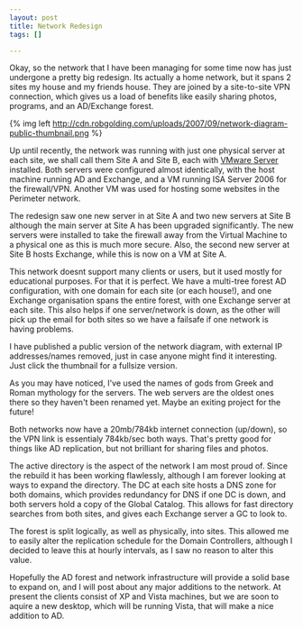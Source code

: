 ```yaml
--- 
layout: post
title: Network Redesign
tags: []

---
```


Okay, so the network that I have been managing for some time now has just
undergone a pretty big redesign. Its actually a home network, but it spans 2
sites  my house and my friends house. They are joined by a site-to-site VPN
connection, which gives us a load of benefits like easily sharing photos,
programs, and an AD/Exchange forest.

{% img left http://cdn.robgolding.com/uploads/2007/09/network-diagram-public-thumbnail.png %}

Up until recently, the network was running with just one physical server at
each site, we shall call them Site A and Site B, each with [VMware Server][vms]
installed. Both servers were configured almost identically, with the host
machine running AD and Exchange, and a VM running ISA Server 2006 for the
firewall/VPN. Another VM was used for hosting some websites in the Perimeter
network.

The redesign saw one new server in at Site A and two new servers at Site
B although the main server at Site A has been upgraded significantly. The new
servers were installed to take the firewall away from the Virtual Machine to
a physical one  as this is much more secure. Also, the second new server at
Site B hosts Exchange, while this is now on a VM at Site A.

This network doesnt support many clients or users, but it used mostly for
educational purposes. For that it is perfect. We have a multi-tree forest AD
configuration, with one domain for each site (or each house!), and one Exchange
organisation spans the entire forest, with one Exchange server at each site.
This also helps if one server/network is down, as the other will pick up the
email for both sites  so we have a failsafe if one network is having problems.

I have published a public version of the network diagram, with external IP
addresses/names removed, just in case anyone might find it interesting. Just
click the thumbnail for a fullsize version.

As you may have noticed, I've used the names of gods from Greek and Roman
mythology for the servers. The web servers are the oldest ones there so they
haven't been renamed yet. Maybe an exiting project for the future!

Both networks now have a 20mb/784kb internet connection (up/down), so the VPN
link is essentialy 784kb/sec both ways. That's pretty good for things like AD
replication, but not brilliant for sharing files and photos.

The active directory is the aspect of the network I am most proud of. Since the
rebuild it has been working flawlessly, although I am forever looking at ways
to expand the directory. The DC at each site hosts a DNS zone for both domains,
which provides redundancy for DNS if one DC is down, and both servers hold
a copy of the Global Catalog. This allows for fast directory searches from both
sites, and gives each Exchange server a GC to look to.

The forest is split logically, as well as physically, into sites. This allowed
me to easily alter the replication schedule for the Domain Controllers,
although I decided to leave this at hourly intervals, as I saw no reason to
alter this value.

Hopefully the AD forest and network infrastructure will provide a solid base to
expand on, and I will post about any major additions to the network. At present
the clients consist of XP and Vista machines, but we are soon to aquire a new
desktop, which will be running Vista, that will make a nice addition to AD.

[vms]: http://www.vmware.com/server "VMware Server"
